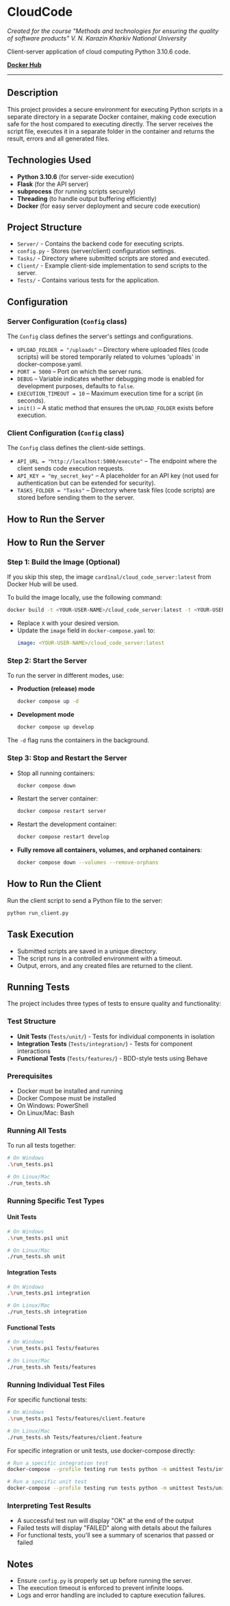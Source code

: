 # CloudCode

_Created for the course "Methods and technologies for ensuring the quality of software products" V. N. Karazin Kharkiv National University_

Client-server application of cloud computing Python 3.10.6 code.

**[Docker Hub](https://hub.docker.com/r/card1nal/cloud_code_server)**

---

## Description

This project provides a secure environment for executing Python scripts in a separate directory in a separate Docker container, making code execution safe for the host compared to executing directly. The server receives the script file, executes it in a separate folder in the container and returns the result, errors and all generated files.

## Technologies Used

-   **Python 3.10.6** (for server-side execution)
-   **Flask** (for the API server)
-   **subprocess** (for running scripts securely)
-   **Threading** (to handle output buffering efficiently)
-   **Docker** (for easy server deployment and secure code execution)

## Project Structure

-   `Server/` - Contains the backend code for executing scripts.
-   `config.py` - Stores (server/client) configuration settings.
-   `Tasks/` - Directory where submitted scripts are stored and executed.
-   `Client/` - Example client-side implementation to send scripts to the server.
-   `Tests/` - Contains various tests for the application.

## Configuration

### **Server Configuration (`Config` class)**

The `Config` class defines the server's settings and configurations.

-   `UPLOAD_FOLDER = "/uploads"` – Directory where uploaded files (code scripts) will be stored temporarily related to volumes 'uploads' in docker-compose.yaml.
-   `PORT = 5000` – Port on which the server runs.
-   `DEBUG` – Variable indicates whether debugging mode is enabled for development purposes, defaults to `false`.
-   `EXECUTION_TIMEOUT = 10` – Maximum execution time for a script (in seconds).
-   `init()` – A static method that ensures the `UPLOAD_FOLDER` exists before execution.

### **Client Configuration (`Config` class)**

The `Config` class defines the client-side settings.

-   `API_URL = "http://localhost:5000/execute"` – The endpoint where the client sends code execution requests.
-   `API_KEY = "my_secret_key"` – A placeholder for an API key (not used for authentication but can be extended for security).
-   `TASKS_FOLDER = "Tasks"` – Directory where task files (code scripts) are stored before sending them to the server.

## How to Run the Server

## How to Run the Server

### Step 1: Build the Image (Optional)

If you skip this step, the image `card1nal/cloud_code_server:latest` from Docker Hub will be used.

To build the image locally, use the following command:

```sh
docker build -t <YOUR-USER-NAME>/cloud_code_server:latest -t <YOUR-USER-NAME>/cloud_code_server:X --build-arg VERSION=X .
```

-   Replace `X` with your desired version.
-   Update the `image` field in `docker-compose.yaml` to:
    ```yaml
    image: <YOUR-USER-NAME>/cloud_code_server:latest
    ```

### Step 2: Start the Server

To run the server in different modes, use:

-   **Production (release) mode**
    ```sh
    docker compose up -d
    ```
-   **Development mode**
    ```sh
    docker compose up develop
    ```

The `-d` flag runs the containers in the background.

### Step 3: Stop and Restart the Server

-   Stop all running containers:
    ```sh
    docker compose down
    ```
-   Restart the server container:
    ```sh
    docker compose restart server
    ```
-   Restart the development container:
    ```sh
    docker compose restart develop
    ```
-   **Fully remove all containers, volumes, and orphaned containers**:
    ```sh
    docker compose down --volumes --remove-orphans
    ```

## How to Run the Client

Run the client script to send a Python file to the server:

```sh
python run_client.py
```

## Task Execution

-   Submitted scripts are saved in a unique directory.
-   The script runs in a controlled environment with a timeout.
-   Output, errors, and any created files are returned to the client.

## Running Tests

The project includes three types of tests to ensure quality and functionality:

### Test Structure

- **Unit Tests** (`Tests/unit/`) - Tests for individual components in isolation
- **Integration Tests** (`Tests/integration/`) - Tests for component interactions
- **Functional Tests** (`Tests/features/`) - BDD-style tests using Behave

### Prerequisites

- Docker must be installed and running
- Docker Compose must be installed
- On Windows: PowerShell
- On Linux/Mac: Bash

### Running All Tests

To run all tests together:

```sh
# On Windows
.\run_tests.ps1

# On Linux/Mac
./run_tests.sh
```

### Running Specific Test Types

#### Unit Tests
```sh
# On Windows
.\run_tests.ps1 unit

# On Linux/Mac
./run_tests.sh unit
```

#### Integration Tests
```sh
# On Windows
.\run_tests.ps1 integration

# On Linux/Mac
./run_tests.sh integration
```

#### Functional Tests
```sh
# On Windows
.\run_tests.ps1 Tests/features

# On Linux/Mac
./run_tests.sh Tests/features
```

### Running Individual Test Files

For specific functional tests:

```sh
# On Windows
.\run_tests.ps1 Tests/features/client.feature

# On Linux/Mac
./run_tests.sh Tests/features/client.feature
```

For specific integration or unit tests, use docker-compose directly:

```sh
# Run a specific integration test
docker-compose --profile testing run tests python -m unittest Tests/integration/test_integration_client.py

# Run a specific unit test
docker-compose --profile testing run tests python -m unittest Tests/unit/test_server.py
```

### Interpreting Test Results

- A successful test run will display "OK" at the end of the output
- Failed tests will display "FAILED" along with details about the failures
- For functional tests, you'll see a summary of scenarios that passed or failed

## Notes

-   Ensure `config.py` is properly set up before running the server.
-   The execution timeout is enforced to prevent infinite loops.
-   Logs and error handling are included to capture execution failures.
